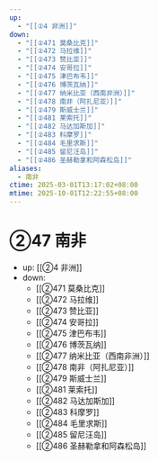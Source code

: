 ```yaml
---
up:
  - "[[②4 非洲]]"
down:
  - "[[②471 莫桑比克]]"
  - "[[②472 马拉维]]"
  - "[[②473 赞比亚]]"
  - "[[②474 安哥拉]]"
  - "[[②475 津巴布韦]]"
  - "[[②476 博茨瓦纳]]"
  - "[[②477 纳米比亚（西南非洲）]]"
  - "[[②478 南非（阿扎尼亚）]]"
  - "[[②479 斯威士兰]]"
  - "[[②481 莱索托]]"
  - "[[②482 马达加斯加]]"
  - "[[②483 科摩罗]]"
  - "[[②484 毛里求斯]]"
  - "[[②485 留尼汪岛]]"
  - "[[②486 圣赫勒拿和阿森松岛]]"
aliases:
  - 南非
ctime: 2025-03-01T13:17:02+08:00
mtime: 2025-10-01T12:22:55+08:00
---
```


# ②47 南非

- up: [[②4 非洲]]
- down:	
	- [[②471 莫桑比克]]
	- [[②472 马拉维]]
	- [[②473 赞比亚]]
	- [[②474 安哥拉]]
	- [[②475 津巴布韦]]
	- [[②476 博茨瓦纳]]
	- [[②477 纳米比亚（西南非洲）]]
	- [[②478 南非（阿扎尼亚）]]
	- [[②479 斯威士兰]]
	- [[②481 莱索托]]
	- [[②482 马达加斯加]]
	- [[②483 科摩罗]]
	- [[②484 毛里求斯]]
	- [[②485 留尼汪岛]]
	- [[②486 圣赫勒拿和阿森松岛]]
	
